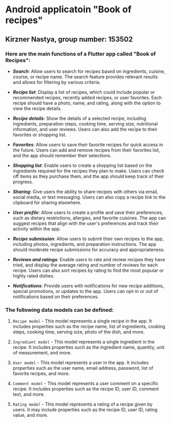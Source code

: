 # Android applicatoin "Book of recipes"
## Kirzner Nastya, group number: 153502
### Here are the main functions of a Flutter app called "Book of Recipes":

 * ***Search***: Allow users to search for recipes based on ingredients, cuisine, course, or recipe name. The search feature provides relevant results and allows for filtering by various criteria.

* ***Recipe list***: Display a list of recipes, which could include popular or recommended recipes, recently added recipes, or user favorites. Each recipe should have a photo, name, and rating, along with the option to view the recipe details.

* ***Recipe details***: Show the details of a selected recipe, including ingredients, preparation steps, cooking time, serving size, nutritional information, and user reviews. Users can also add the recipe to their favorites or shopping list.

* ***Favorites***: Allow users to save their favorite recipes for quick access in the future. Users can add and remove recipes from their favorites list, and the app should remember their selections.

* ***Shopping list***: Enable users to create a shopping list based on the ingredients required for the recipes they plan to make. Users can check off items as they purchase them, and the app should keep track of their progress.

* ***Sharing***: Give users the ability to share recipes with others via email, social media, or text messaging. Users can also copy a recipe link to the clipboard for sharing elsewhere.

* ***User profile***: Allow users to create a profile and save their preferences, such as dietary restrictions, allergies, and favorite cuisines. The app can suggest recipes that align with the user's preferences and track their activity within the app.

* ***Recipe submission***: Allow users to submit their own recipes to the app, including photos, ingredients, and preparation instructions. The app should moderate recipe submissions for accuracy and appropriateness.

* ***Reviews and ratings***: Enable users to rate and review recipes they have tried, and display the average rating and number of reviews for each recipe. Users can also sort recipes by rating to find the most popular or highly rated dishes.

* ***Notifications***: Provide users with notifications for new recipe additions, special promotions, or updates to the app. Users can opt-in or out of notifications based on their preferences.

### The following data models can be defined:

1. `Recipe model` - This model represents a single recipe in the app. It includes properties such as the recipe name, list of ingredients, cooking steps, cooking time, serving size, photo of the dish, and more.

2. `Ingredient model` - This model represents a single ingredient in the recipe. It includes properties such as the ingredient name, quantity, unit of measurement, and more.

3. `User model` - This model represents a user in the app. It includes properties such as the user name, email address, password, list of favorite recipes, and more.

4. `Comment model` - This model represents a user comment on a specific recipe. It includes properties such as the recipe ID, user ID, comment text, and more.

5. `Rating model` - This model represents a rating of a recipe given by users. It may include properties such as the recipe ID, user ID, rating value, and more.